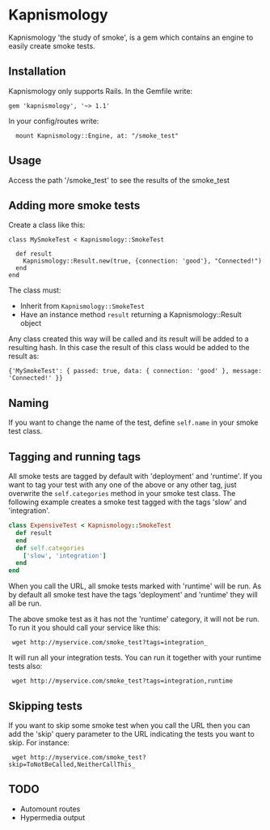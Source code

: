# Kapnismology

Kapnismology 'the study of smoke', is a gem which contains an engine to easily create smoke tests.

## Installation

Kapnismology only supports Rails.
In the Gemfile write:
```
gem 'kapnismology', '~> 1.1'
```

In your config/routes write:

```
  mount Kapnismology::Engine, at: "/smoke_test"
```

## Usage

Access the path '/smoke_test' to see the results of the smoke_test


## Adding more smoke tests

Create a class like this:
```
class MySmokeTest < Kapnismology::SmokeTest

  def result
    Kapnismology::Result.new(true, {connection: 'good'}, "Connected!")
  end
end
```

The class must:
- Inherit from `Kapnismology::SmokeTest`
- Have an instance method `result` returning a Kapnismology::Result object

Any class created this way will be called and its result will be added to a resulting hash.
In this case the result of this class would be added to the result as:
```
{'MySmokeTest': { passed: true, data: { connection: 'good' }, message: 'Connected!' }}
```

## Naming

If you want to change the name of the test, define `self.name` in your
smoke test class.


## Tagging and running tags

All smoke tests are tagged by default with 'deployment' and 'runtime'.
If you want to tag your test with any one of the above or any other tag, just overwrite the `self.categories` method in your smoke test class.
The following example creates a smoke test tagged with the tags 'slow' and 'integration'.

```Ruby
class ExpensiveTest < Kapnismology::SmokeTest
  def result
  end
  def self.categories
    ['slow', 'integration']
  end
end
```

When you call the URL, all smoke tests marked with 'runtime' will be run. As by default all smoke test have the tags 'deployment' and 'runtime' they will all be run.

The above smoke test as it has not the 'runtime' category, it will not be run. To run it you should call your service like this:
```
 wget http://myservice.com/smoke_test?tags=integration_
```

It will run all your integration tests. You can run it together with your runtime tests also:
```
 wget http://myservice.com/smoke_test?tags=integration,runtime
```


## Skipping tests

If you want to skip some smoke test when you call the URL then you can add the 'skip' query parameter to the URL indicating the tests you want to skip.
For instance:
```
 wget http://myservice.com/smoke_test?skip=ToNotBeCalled,NeitherCallThis_
```



## TODO

- Automount routes
- Hypermedia output
